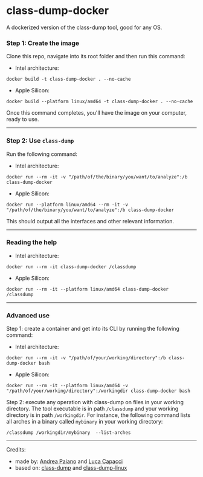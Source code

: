 # class-dump-docker
A dockerized version of the class-dump tool, good for any OS.

### **Step 1: Create the image**

Clone this repo, navigate into its root folder and then run this command:

- Intel architecture:
```
docker build -t class-dump-docker . --no-cache
```
- Apple Silicon:
```
docker build --platform linux/amd64 -t class-dump-docker . --no-cache
```

Once this command completes, you'll have the image on your computer, ready to use.

-----

### **Step 2: Use `class-dump`**

Run the following command:
- Intel architecture:
```
docker run --rm -it -v "/path/of/the/binary/you/want/to/analyze":/b class-dump-docker
```
- Apple Silicon:
```
docker run --platform linux/amd64 --rm -it -v "/path/of/the/binary/you/want/to/analyze":/b class-dump-docker
```
This should output all the interfaces and other relevant information.

-----

### **Reading the help**
- Intel architecture:
```
docker run --rm -it class-dump-docker /classdump
```
- Apple Silicon:
```
docker run --rm -it --platform linux/amd64 class-dump-docker /classdump
```
-----
### **Advanced use**

Step 1: create a container and get into its CLI by running the following command:
- Intel architecture:
```
docker run --rm -it -v "/path/of/your/working/directory":/b class-dump-docker bash
```
- Apple Silicon:
```
docker run --rm -it --platform linux/amd64 -v "/path/of/your/working/directory":/workingdir class-dump-docker bash
```
Step 2: execute any operation with class-dump on files in your working directory. The tool executable is in path `/classdump` and your working directory is in path `/workingdir`. For instance, the following command lists all arches in a binary called `mybinary` in your working directory:
```
/classdump /workingdir/mybinary  --list-arches
```
-----

Credits:
- made by: [Andrea Paiano](https://www.linkedin.com/in/andrea-paiano-27851520/) and [Luca Capacci](https://www.linkedin.com/in/lucacapacci/)
- based on: [class-dump](https://github.com/nygard/class-dump) and [class-dump-linux](https://github.com/tedzhang2891/class-dump-linux)
